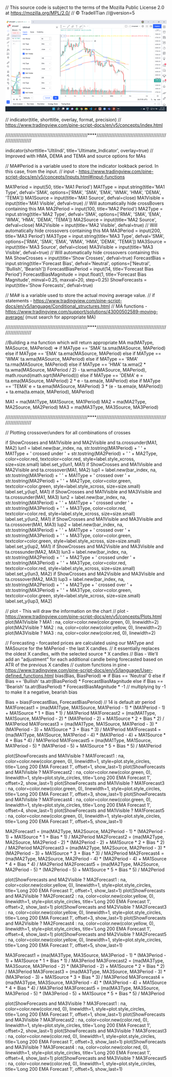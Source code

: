 // This source code is subject to the terms of the Mozilla Public License 2.0 at https://mozilla.org/MPL/2.0/
// © TradeIITian
//@version=5

![](Images/Screenshot%20(170).png)

// indicator(title, shorttitle, overlay, format, precision)
// https://www.tradingview.com/pine-script-docs/en/v5/concepts/index.html

///////////////////////////////////////////////////****///////////////////////////////////////////////////////////

indicator(shorttitle='UltiIndi', title='Ultimate_Indicator', overlay=true)  // Improved with HMA, DEMA and TEMA and source options for MAs

// MA#Period is a variable used to store the indicator lookback period.  In this case, from the input.
// input - https://www.tradingview.com/pine-script-docs/en/v5/concepts/Inputs.html#input-functions

MA1Period = input(50, title='MA1 Period')
MA1Type = input.string(title='MA1 Type', defval='SMA', options=['RMA', 'SMA', 'EMA', 'WMA', 'HMA', 'DEMA', 'TEMA'])
MA1Source = input(title='MA1 Source', defval=close)
MA1Visible = input(title='MA1 Visible', defval=true)  // Will automatically hide crossBovers containing this MA
MA2Period = input(100, title='MA2 Period')
MA2Type = input.string(title='MA2 Type', defval='SMA', options=['RMA', 'SMA', 'EMA', 'WMA', 'HMA', 'DEMA', 'TEMA'])
MA2Source = input(title='MA2 Source', defval=close)
MA2Visible = input(title='MA2 Visible', defval=true)  // Will automatically hide crossovers containing this MA
MA3Period = input(200, title='MA3 Period')
MA3Type = input.string(title='MA3 Type', defval='SMA', options=['RMA', 'SMA', 'EMA', 'WMA', 'HMA', 'DEMA', 'TEMA'])
MA3Source = input(title='MA3 Source', defval=close)
MA3Visible = input(title='MA3 Visible', defval=true)  // Will automatically hide crossovers containing this MA
ShowCrosses = input(title='Show Crosses', defval=true)
ForecastBias = input.string(title='Forecast Bias', defval='Neutral', options=['Neutral', 'Bullish', 'Bearish'])
ForecastBiasPeriod = input(14, title='Forecast Bias Period')
ForecastBiasMagnitude = input.float(1, title='Forecast Bias Magnitude', minval=0.25, maxval=20, step=0.25)
ShowForecasts = input(title='Show Forecasts', defval=true)


// MA# is a variable used to store the actual moving average value.
// if statements - https://www.tradingview.com/pine-script-docs/en/v5/language/Conditional_structures.html
// MA functions - https://www.tradingview.com/support/solutions/43000502589-moving-average/ (must search for appropriate MA)

///////////////////////////////////////////////////****///////////////////////////////////////////////////////////

//Building a ma function which will return appropriate MA
ma(MAType, MASource, MAPeriod) =>
    if MAType == 'SMA'
        ta.sma(MASource, MAPeriod)
    else
        if MAType == 'EMA'
            ta.ema(MASource, MAPeriod)
        else
            if MAType == 'WMA'
                ta.wma(MASource, MAPeriod)
            else
                if MAType == 'RMA'
                    ta.rma(MASource, MAPeriod)
                else
                    if MAType == 'HMA'
                        ta.wma(2 * ta.wma(MASource, MAPeriod / 2) - ta.wma(MASource, MAPeriod), math.round(math.sqrt(MAPeriod)))
                    else
                        if MAType == 'DEMA'
                            e = ta.ema(MASource, MAPeriod)
                            2 * e - ta.ema(e, MAPeriod)
                        else
                            if MAType == 'TEMA'
                                e = ta.ema(MASource, MAPeriod)
                                3 * (e - ta.ema(e, MAPeriod)) + ta.ema(ta.ema(e, MAPeriod), MAPeriod)

MA1 = ma(MA1Type, MA1Source, MA1Period)
MA2 = ma(MA2Type, MA2Source, MA2Period)
MA3 = ma(MA3Type, MA3Source, MA3Period)

///////////////////////////////////////////////////****///////////////////////////////////////////////////////////

// Plotting crossover/unders for all combinations of crosses

if ShowCrosses and MA1Visible and MA2Visible and ta.crossunder(MA1, MA2)
    lun1 = label.new(bar_index, na, str.tostring(MA1Period) + ' ' + MA1Type + ' crossed under ' + str.tostring(MA2Period) + ' ' + MA2Type, color=color.red, textcolor=color.red, style=label.style_xcross, size=size.small)
    label.set_y(lun1, MA1)
if ShowCrosses and MA1Visible and MA2Visible and ta.crossover(MA1, MA2)
    lup1 = label.new(bar_index, na, str.tostring(MA1Period) + ' ' + MA1Type + ' crossed over ' + str.tostring(MA2Period) + ' ' + MA2Type, color=color.green, textcolor=color.green, style=label.style_xcross, size=size.small)
    label.set_y(lup1, MA1)
if ShowCrosses and MA1Visible and MA3Visible and ta.crossunder(MA1, MA3)
    lun2 = label.new(bar_index, na, str.tostring(MA1Period) + ' ' + MA1Type + ' crossed under ' + str.tostring(MA3Period) + ' ' + MA3Type, color=color.red, textcolor=color.red, style=label.style_xcross, size=size.small)
    label.set_y(lun2, MA1)
if ShowCrosses and MA1Visible and MA3Visible and ta.crossover(MA1, MA3)
    lup2 = label.new(bar_index, na, str.tostring(MA1Period) + ' ' + MA1Type + ' crossed over ' + str.tostring(MA3Period) + ' ' + MA3Type, color=color.green, textcolor=color.green, style=label.style_xcross, size=size.small)
    label.set_y(lup2, MA1)
if ShowCrosses and MA2Visible and MA3Visible and ta.crossunder(MA2, MA3)
    lun3 = label.new(bar_index, na, str.tostring(MA2Period) + ' ' + MA2Type + ' crossed under ' + str.tostring(MA3Period) + ' ' + MA3Type, color=color.red, textcolor=color.red, style=label.style_xcross, size=size.small)
    label.set_y(lun3, MA2)
if ShowCrosses and MA2Visible and MA3Visible and ta.crossover(MA2, MA3)
    lup3 = label.new(bar_index, na, str.tostring(MA2Period) + ' ' + MA2Type + ' crossed over ' + str.tostring(MA3Period) + ' ' + MA3Type, color=color.green, textcolor=color.green, style=label.style_xcross, size=size.small)
    label.set_y(lup3, MA2)

// plot - This will draw the information on the chart
// plot - https://www.tradingview.com/pine-script-docs/en/v5/concepts/Plots.html
plot(MA1Visible ? MA1 : na, color=color.new(color.green, 0), linewidth=2)
plot(MA2Visible ? MA2 : na, color=color.new(color.yellow, 0), linewidth=2)
plot(MA3Visible ? MA3 : na, color=color.new(color.red, 0), linewidth=2)



// Forecasting - forcasted prices are calculated using our MAType and MASource for the MAPeriod - the last X candles.
//              it essentially replaces the oldest X candles, with the selected source * X candles
// Bias - We'll add an "adjustment" for each additional candle being forecasted based on ATR of the previous X candles
// custom functions in  pine - https://www.tradingview.com/pine-script-docs/en/v5/language/User-defined_functions.html
bias(Bias, BiasPeriod) =>
    if Bias == 'Neutral'
        0
    else
        if Bias == 'Bullish'
            ta.atr(BiasPeriod) * ForecastBiasMagnitude
        else
            if Bias == 'Bearish'
                ta.atr(BiasPeriod) * ForecastBiasMagnitude * -1  // multiplying by -1 to make it a negative, bearish bias

Bias = bias(ForecastBias, ForecastBiasPeriod)  // 14 is default atr period
MA1Forecast1 = (ma(MA1Type, MA1Source, MA1Period - 1) * (MA1Period - 1) + MA1Source * 1 + Bias * 1) / MA1Period
MA1Forecast2 = (ma(MA1Type, MA1Source, MA1Period - 2) * (MA1Period - 2) + MA1Source * 2 + Bias * 2) / MA1Period
MA1Forecast3 = (ma(MA1Type, MA1Source, MA1Period - 3) * (MA1Period - 3) + MA1Source * 3 + Bias * 3) / MA1Period
MA1Forecast4 = (ma(MA1Type, MA1Source, MA1Period - 4) * (MA1Period - 4) + MA1Source * 4 + Bias * 4) / MA1Period
MA1Forecast5 = (ma(MA1Type, MA1Source, MA1Period - 5) * (MA1Period - 5) + MA1Source * 5 + Bias * 5) / MA1Period

plot(ShowForecasts and MA1Visible ? MA1Forecast1 : na, color=color.new(color.green, 0), linewidth=1, style=plot.style_circles, title='Long 200 EMA Forecast 1', offset=1, show_last=1)
plot(ShowForecasts and MA1Visible ? MA1Forecast2 : na, color=color.new(color.green, 0), linewidth=1, style=plot.style_circles, title='Long 200 EMA Forecast 1', offset=2, show_last=1)
plot(ShowForecasts and MA1Visible ? MA1Forecast3 : na, color=color.new(color.green, 0), linewidth=1, style=plot.style_circles, title='Long 200 EMA Forecast 1', offset=3, show_last=1)
plot(ShowForecasts and MA1Visible ? MA1Forecast4 : na, color=color.new(color.green, 0), linewidth=1, style=plot.style_circles, title='Long 200 EMA Forecast 1', offset=4, show_last=1)
plot(ShowForecasts and MA1Visible ? MA1Forecast5 : na, color=color.new(color.green, 0), linewidth=1, style=plot.style_circles, title='Long 200 EMA Forecast 1', offset=5, show_last=1)


MA2Forecast1 = (ma(MA2Type, MA2Source, MA2Period - 1) * (MA2Period - 1) + MA1Source * 1 + Bias * 1) / MA2Period
MA2Forecast2 = (ma(MA2Type, MA2Source, MA2Period - 2) * (MA2Period - 2) + MA1Source * 2 + Bias * 2) / MA2Period
MA2Forecast3 = (ma(MA2Type, MA2Source, MA2Period - 3) * (MA2Period - 3) + MA1Source * 3 + Bias * 3) / MA2Period
MA2Forecast4 = (ma(MA2Type, MA2Source, MA2Period - 4) * (MA2Period - 4) + MA1Source * 4 + Bias * 4) / MA2Period
MA2Forecast5 = (ma(MA2Type, MA2Source, MA2Period - 5) * (MA2Period - 5) + MA1Source * 5 + Bias * 5) / MA2Period

plot(ShowForecasts and MA2Visible ? MA2Forecast1 : na, color=color.new(color.yellow, 0), linewidth=1, style=plot.style_circles, title='Long 200 EMA Forecast 1', offset=1, show_last=1)
plot(ShowForecasts and MA2Visible ? MA2Forecast2 : na, color=color.new(color.yellow, 0), linewidth=1, style=plot.style_circles, title='Long 200 EMA Forecast 1', offset=2, show_last=1)
plot(ShowForecasts and MA2Visible ? MA2Forecast3 : na, color=color.new(color.yellow, 0), linewidth=1, style=plot.style_circles, title='Long 200 EMA Forecast 1', offset=3, show_last=1)
plot(ShowForecasts and MA2Visible ? MA2Forecast4 : na, color=color.new(color.yellow, 0), linewidth=1, style=plot.style_circles, title='Long 200 EMA Forecast 1', offset=4, show_last=1)
plot(ShowForecasts and MA2Visible ? MA2Forecast5 : na, color=color.new(color.yellow, 0), linewidth=1, style=plot.style_circles, title='Long 200 EMA Forecast 1', offset=5, show_last=1)


MA3Forecast1 = (ma(MA3Type, MA3Source, MA3Period - 1) * (MA3Period - 1) + MA1Source * 1 + Bias * 1) / MA3Period
MA3Forecast2 = (ma(MA3Type, MA3Source, MA3Period - 2) * (MA3Period - 2) + MA1Source * 2 + Bias * 2) / MA3Period
MA3Forecast3 = (ma(MA3Type, MA3Source, MA3Period - 3) * (MA3Period - 3) + MA1Source * 3 + Bias * 3) / MA3Period
MA3Forecast4 = (ma(MA3Type, MA3Source, MA3Period - 4) * (MA3Period - 4) + MA1Source * 4 + Bias * 4) / MA3Period
MA3Forecast5 = (ma(MA3Type, MA3Source, MA3Period - 5) * (MA3Period - 5) + MA1Source * 5 + Bias * 5) / MA3Period

plot(ShowForecasts and MA3Visible ? MA3Forecast1 : na, color=color.new(color.red, 0), linewidth=1, style=plot.style_circles, title='Long 200 EMA Forecast 1', offset=1, show_last=1)
plot(ShowForecasts and MA3Visible ? MA3Forecast2 : na, color=color.new(color.red, 0), linewidth=1, style=plot.style_circles, title='Long 200 EMA Forecast 1', offset=2, show_last=1)
plot(ShowForecasts and MA3Visible ? MA3Forecast3 : na, color=color.new(color.red, 0), linewidth=1, style=plot.style_circles, title='Long 200 EMA Forecast 1', offset=3, show_last=1)
plot(ShowForecasts and MA3Visible ? MA3Forecast4 : na, color=color.new(color.red, 0), linewidth=1, style=plot.style_circles, title='Long 200 EMA Forecast 1', offset=4, show_last=1)
plot(ShowForecasts and MA3Visible ? MA3Forecast5 : na, color=color.new(color.red, 0), linewidth=1, style=plot.style_circles, title='Long 200 EMA Forecast 1', offset=5, show_last=1)



